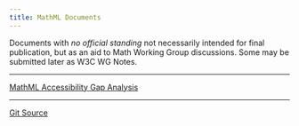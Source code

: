 ```yaml
---
title: MathML Documents
---
```


Documents with _no official standing_ not necessarily
intended for final publication, but as an aid to Math Working Group
discussions. Some may be submitted later as W3C WG Notes.

---

[MathML Accessibility Gap Analysis](gap-analysis)

---




[Git Source](https://github.com/w3c/mathml-docs/)



